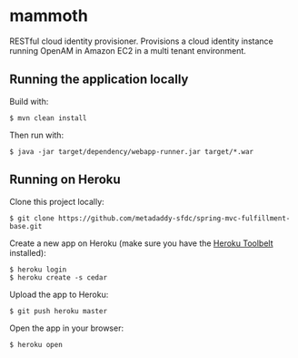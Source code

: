 mammoth
=======

RESTful cloud identity provisioner. Provisions a cloud identity instance running OpenAM in Amazon EC2 in a multi tenant environment.

## Running the application locally

Build with:

    $ mvn clean install

Then run with:

    $ java -jar target/dependency/webapp-runner.jar target/*.war

## Running on Heroku

Clone this project locally:

    $ git clone https://github.com/metadaddy-sfdc/spring-mvc-fulfillment-base.git

Create a new app on Heroku (make sure you have the [Heroku Toolbelt](http://toolbelt.heroku.com) installed):

    $ heroku login
    $ heroku create -s cedar

Upload the app to Heroku:

    $ git push heroku master

Open the app in your browser:

    $ heroku open
